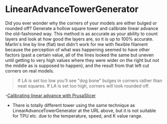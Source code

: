# LinearAdvanceTowerGenerator
Did you ever wonder why the corners of your models are either bulged or rounded off? Generate a hollow square tower and calibrate linear advance the old-fashioned way. This method is as accurate as your ability to count layers and look at how good the layers are, so it is up to 100% accurate. Marlin's line by line (flat) test didn't work for me with flexible filament because the perception of what was happening seemed to have other factors (past a certain value, all of the lines looked the same but uneven until getting to very high values where they were wider on the right but not the middle as is supposed to happen), and the result from that left cut corners on real models.


> If LA is set too low you’ll see "dog bone" bulges in corners rather than neat squares.
> If LA is set too high, corners will look rounded off.

-[Calibrating linear advance with PrusaSlicer](https://projects.ttlexceeded.com/3dprinting_techniques_calibrating_LA.html)

- There is totally different tower using the same technique as LinearAdvanceTowerGenerator at the URL above, but it is not suitable for TPU etc. due to the temperature, speed, and K value range.
